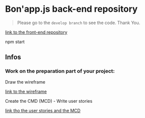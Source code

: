 # Bon'app.js back-end repository
> Please go to the `develop branch` to see the code. Thank You.

[link to the front-end repository](https://github.com/rachOS/front-bon_app.js)

npm start

## Infos
### Work on the preparation part of your project:

Draw the wireframe

[link to the wireframe](https://www.figma.com/proto/aIiZ52DFRyL46V1MobWHRC/Untitled?node-id=1%3A118&frame-preset-name=Desktop&scaling=min-zoom)

Create the CMD (MCD) - Write user stories

[link tho the user stories and the MCD](https://github.com/rachOS/back-bon_app.js/tree/develop/misc)


